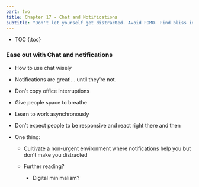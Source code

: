 ```yaml
---
part: two
title: Chapter 17 - Chat and Notifications
subtitle: "Don't let yourself get distracted. Avoid FOMO. Find bliss in asynchronous work."
---
```


* TOC
{:toc}

### Ease out with Chat and notifications

- How to use chat wisely

- Notifications are great!... until they’re not.

- Don’t copy office interruptions

- Give people space to breathe

- Learn to work asynchronously

- Don’t expect people to be responsive and react right there and then

- One thing:

	- Cultivate a non-urgent environment where notifications help you but don’t make you distracted

	- Further reading?

		- Digital minimalism?

